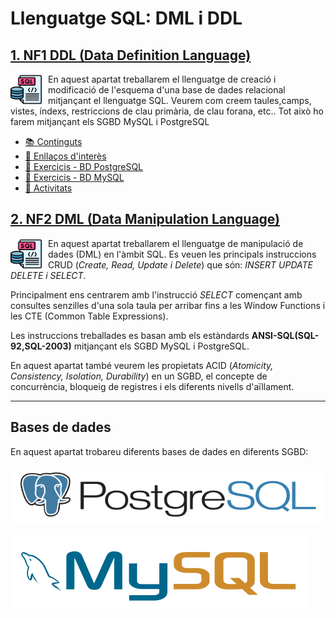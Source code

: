 # Llenguatge SQL: DML i DDL

## [1. NF1 DDL (Data Definition Language)](<NF1 - DDL/README.md>)

<img src="./assets/sql.png"
     alt="SQL"
     style="float: left; margin-right: 10px; width:50px" />

En aquest apartat treballarem el llenguatge de creació i modificació de l'esquema d'una base de dades relacional mitjançant el llenguatge SQL. Veurem com creem taules,camps, vistes, índexs, restriccions de clau primària, de clau forana, etc..
Tot això ho farem mitjançant els SGBD MySQL i PostgreSQL

* [:books: Continguts](<NF1 - DDL/README.md#continguts>)
* [:link: Enllaços d'interès](<NF1 - DDL/README.md#links>)
* [:notebook: Exercicis - BD PostgreSQL](<NF1 - DDL/README.md#exercicis-pgsql>)
* [:notebook: Exercicis - BD MySQL](<NF1 - DDL/README.md#exercicis-mysql>)
* [:pencil: Activitats](<NF1 - DDL/README.md#activitats>)

## [2. NF2 DML (Data Manipulation Language)](<NF2 - Disseny conceptual - model ER/README.md>)

<img src="./assets/sql.png"
     alt="SQL"
     style="float: left; margin-right: 10px; width:50px" />

En aquest apartat treballarem el llenguatge de manipulació de dades (DML) en l'àmbit SQL. Es veuen les principals instruccions CRUD (*Create, Read, Update i Delete*) que són: *INSERT UPDATE DELETE i SELECT*.

Principalment ens centrarem amb l'instrucció *SELECT* començant amb consultes senzilles d'una sola taula per arribar fins a les Window Functions i les CTE (Common Table Expressions).

Les instruccions treballades es basan amb els estàndards **ANSI-SQL(SQL-92,SQL-2003)** mitjançant els SGBD MySQL i PostgreSQL.

En aquest apartat també veurem les propietats ACID (*Atomicity, Consistency, Isolation, Durability*) en un SGBD, el concepte de concurrència, bloqueig de registres i els diferents nivells d'aïllament.

---

## Bases de dades

En aquest apartat trobareu diferents bases de dades en diferents SGBD:

[![PostreSQL Logo](../assets/postgresql-horizontal.svg)](DATABASES/POSTGRESQL/README.md)

[![MySQL Logo](../assets/mysql-horizontal.svg)](DATABASES/MYSQL/README.md)
